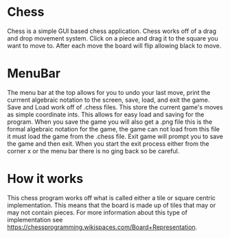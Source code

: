 # Chess

Chess is a simple GUI based chess application. Chess works off of a drag and drop movement system. Click on a piece and drag it to the square you want to move to. After each move the board will flip allowing black to move.
# MenuBar
The menu bar at the top allows for you to undo your last move, print the currrent algebraic notation to the screen, save, load, and exit the game.
Save and Load work off of .chess files. This store the current game's moves as simple coordinate ints. This allows for easy load and saving for the program. When you save the game you will also get a .png file this is the formal algebraic notation for the game, the game can not load from this file it must load the game from the .chess file.
Exit game will prompt you to save the game and then exit. When you start the exit process either from the corner x or the menu bar there is no ging back so be careful.

# How it works
This chess program works off what is called either a tile or square centric implementation. This means that the board is made up of tiles that may or may not contain pieces. For more information about this type of implementation see https://chessprogramming.wikispaces.com/Board+Representation. 
